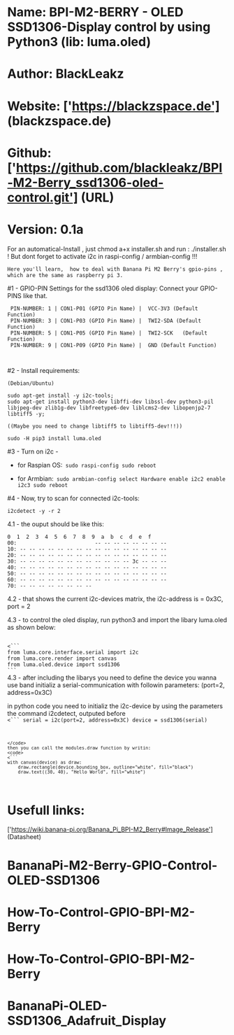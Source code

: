 # Name: BPI-M2-BERRY - OLED SSD1306-Display control by using Python3 (lib: luma.oled)
# Author: BlackLeakz
# Website: ['https://blackzspace.de'] (blackzspace.de)
# Github: ['https://github.com/blackleakz/BPI-M2-Berry_ssd1306-oled-control.git'] (URL)
# Version: 0.1a


For an automatical-Install , just chmod a+x installer.sh and run : ./installer.sh  !
But dont forget to activate i2c in raspi-config / armbian-config !!!

```
Here you'll learn,  how to deal with Banana Pi M2 Berry's gpio-pins , which are the same as raspberry pi 3.

```
#1 - GPIO-PIN Settings for the ssd1306 oled display: Connect your GPIO-PINS like that.

```
 PIN-NUMBER: 1 | CON1-P01 (GPIO Pin Name) |  VCC-3V3 (Default Function)    
 PIN-NUMBER: 3 | CON1-P03 (GPIO Pin Name) |  TWI2-SDA (Default Function)
 PIN-NUMBER: 5 | CON1-P05 (GPIO Pin Name) |  TWI2-SCK	(Default Function)     
 PIN-NUMBER: 9 | CON1-P09 (GPIO Pin Name) |  GND (Default Function)



```
#2 - Install requirements:
```
(Debian/Ubuntu)

sudo apt-get install -y i2c-tools;
sudo apt-get install python3-dev libffi-dev libssl-dev python3-pil libjpeg-dev zlib1g-dev libfreetype6-dev liblcms2-dev libopenjp2-7 libtiff5 -y;

((Maybe you need to change libtiff5 to libtiff5-dev!!!))

sudo -H pip3 install luma.oled

```
#3 - Turn on i2c -

-  for Raspian OS:```
    sudo raspi-config
    sudo reboot```

-  for Armbian:```
     sudo armbian-config
     select Hardware
     enable i2c2
     enable i2c3
     sudo reboot```


#4 - Now, try to scan for connected i2c-tools:

```
i2cdetect -y -r 2
```

  4.1 - the ouput should be like this:

```
0  1  2  3  4  5  6  7  8  9  a  b  c  d  e  f
00:                         -- -- -- -- -- -- -- --
10: -- -- -- -- -- -- -- -- -- -- -- -- -- -- -- --
20: -- -- -- -- -- -- -- -- -- -- -- -- -- -- -- --
30: -- -- -- -- -- -- -- -- -- -- -- -- 3c -- -- --
40: -- -- -- -- -- -- -- -- -- -- -- -- -- -- -- --
50: -- -- -- -- -- -- -- -- -- -- -- -- -- -- -- --
60: -- -- -- -- -- -- -- -- -- -- -- -- -- -- -- --
70: -- -- -- -- -- -- -- --
```

4.2 - that shows the current i2c-devices matrix,  the i2c-address is = 0x3C, port = 2

4.3 - to control the oled display, run python3 and import the libary luma.oled as shown below:

<code>
<```
from luma.core.interface.serial import i2c
from luma.core.render import canvas
from luma.oled.device import ssd1306
```
</code>
<comment>
4.3 -  after including the libarys you need to define the device you wanna use band initializ a serial-communication with followin parameters: (port=2, address=0x3C)

in python code you need to initializ the i2c-device by using the parameters the command i2cdetect, outputed before
</comment>
<code>
<```
serial = i2c(port=2, address=0x3C)
device = ssd1306(serial)
```
</code>
then you can call the modules.draw function by writin:
<code>
<```
with canvas(device) as draw:
    draw.rectangle(device.bounding_box, outline="white", fill="black")
    draw.text((30, 40), "Hello World", fill="white")
```
</code>



# Usefull links:

['https://wiki.banana-pi.org/Banana_Pi_BPI-M2_Berry#Image_Release'] (Datasheet)
# BananaPi-M2-Berry-GPIO-Control-OLED-SSD1306
# How-To-Control-GPIO-BPI-M2-Berry
# How-To-Control-GPIO-BPI-M2-Berry
# BananaPi-OLED-SSD1306_Adafruit_Display
